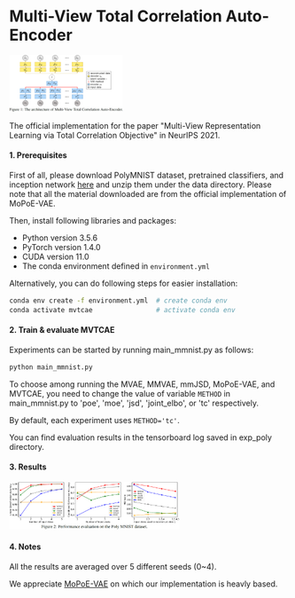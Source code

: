 # Multi-View Total Correlation Auto-Encoder
<img src="model1.png" alt="MVTCAE" style="zoom: 20%;" />

The official implementation for the paper "Multi-View Representation Learning via Total Correlation Objective" in NeurIPS 2021.

#### 1. Prerequisites

First of all, please download PolyMNIST dataset, pretrained classifiers, and inception network [here](https://zenodo.org/record/4899160#.YLn0rKgzaHu) and unzip them under the data directory.
Please note that all the material downloaded are from the official implementation of MoPoE-VAE.

Then, install following libraries and packages:

- Python version 3.5.6
- PyTorch version 1.4.0
- CUDA version 11.0
- The conda environment defined in `environment.yml`

Alternatively, you can do following steps for easier installation:
```bash
conda env create -f environment.yml  # create conda env
conda activate mvtcae                # activate conda env
```

#### 2. Train & evaluate MVTCAE

Experiments can be started by running main_mmnist.py as follows:

```bash
python main_mmnist.py
```

To choose among running the MVAE, MMVAE, mmJSD, MoPoE-VAE, and MVTCAE,
you need to change the value of variable `METHOD` in main_mmnist.py to 'poe', 'moe', 'jsd', 'joint\_elbo', or 'tc' respectively.

By default, each experiment uses `METHOD='tc'`.

You can find evaluation results in the tensorboard log saved in exp_poly directory.



#### 3. Results

<img src="3FIGURES.PNG" alt="3FIGURES" style="zoom: 30%;" />



#### 4. Notes
All the results are averaged over 5 different seeds (0~4).

We appreciate [MoPoE-VAE](https://github.com/thomassutter/MoPoE) on which our implementation is heavly based.
